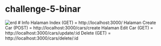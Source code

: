 ﻿# challenge-5-binar
![erd](https://user-images.githubusercontent.com/100067693/194757260-32f17f9e-5080-4f95-a486-2d92c0cef477.png)
﻿# Info
Halaman Index (GET) = http://localhost:3000/
Halaman Create Car (POST) = http://localhost:3000/cars/create
Halaman Edit Car (GET) = http://localhost:3000/cars/update/:id
Delete (GET) = http://localhost:3000/cars/delete/:id
